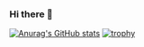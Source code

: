### Hi there 👋
[![Anurag's GitHub stats](https://github-readme-stats.vercel.app/api?username=lazuardifath)](https://github.com/anuraghazra/github-readme-stats)
[![trophy](https://github-profile-trophy.vercel.app/?username=ryo-ma&row=2&column=3)](https://github.com/ryo-ma/github-profile-trophy)
<!--
**lazuardifath/lazuardifath** is a ✨ _special_ ✨ repository because its `README.md` (this file) appears on your GitHub profile.

Here are some ideas to get you started:

- 🔭 I’m currently working on ...
- 🌱 I’m currently learning ...
- 👯 I’m looking to collaborate on ...
- 🤔 I’m looking for help with ...
- 💬 Ask me about ...
- 📫 How to reach me: ...
- 😄 Pronouns: ...
- ⚡ Fun fact: ...
-->
